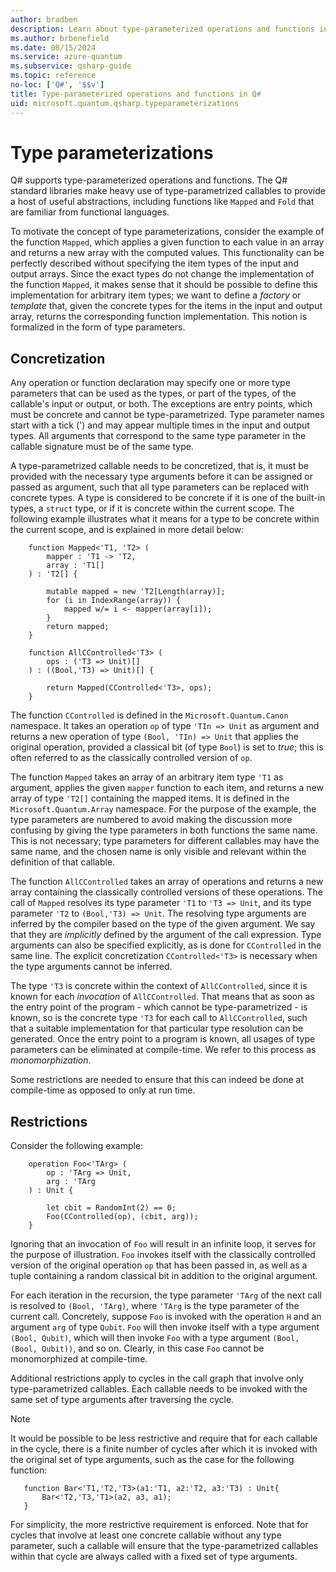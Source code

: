 ```yaml
---
author: bradben
description: Learn about type-parameterized operations and functions in the Q# programming language.
ms.author: brbenefield
ms.date: 08/15/2024
ms.service: azure-quantum
ms.subservice: qsharp-guide
ms.topic: reference
no-loc: ['Q#', '$$v']
title: Type-parameterized operations and functions in Q#
uid: microsoft.quantum.qsharp.typeparameterizations
---
```


# Type parameterizations

Q# supports type-parameterized operations and functions. The Q# standard libraries make heavy use of type-parametrized callables to provide a host of useful abstractions, including functions like `Mapped` and `Fold` that are familiar from functional languages.

To motivate the concept of type parameterizations, consider the example of the function `Mapped`, which applies a given function to each value in an array and returns a new array with the computed values. This functionality can be perfectly described without specifying the item types of the input and output arrays. Since the exact types do not change the implementation of the function `Mapped`, it makes sense that it should be possible to define this implementation for arbitrary item types; we want to define a *factory* or *template* that, given the concrete types for the items in the input and output array, returns the corresponding function implementation. This notion is formalized in the form of type parameters.

## Concretization

Any operation or function declaration may specify one or more type parameters that can be used as the types, or part of the types, of the callable's input or output, or both. The exceptions are entry points, which must be concrete and cannot be type-parametrized. Type parameter names start with a tick (') and may appear multiple times in the input and output types.
All arguments that correspond to the same type parameter in the callable signature must be of the same type.

A type-parametrized callable needs to be concretized, that is, it must be provided with the necessary type arguments before it can be assigned or passed as argument, such that all type parameters can be replaced with concrete types. A type is considered to be concrete if it is one of the built-in types, a `struct` type, or if it is concrete within the current scope. The following example illustrates what it means for a type to be concrete within the current scope, and is explained in more detail below:

```qsharp
    function Mapped<'T1, 'T2> (
        mapper : 'T1 -> 'T2,
        array : 'T1[]
    ) : 'T2[] {

        mutable mapped = new 'T2[Length(array)];
        for (i in IndexRange(array)) {
            mapped w/= i <- mapper(array[i]);
        }
        return mapped;
    }

    function AllCControlled<'T3> (
        ops : ('T3 => Unit)[]
    ) : ((Bool,'T3) => Unit)[] {

        return Mapped(CControlled<'T3>, ops); 
    }
```

The function `CControlled` is defined in the `Microsoft.Quantum.Canon` namespace. It takes an operation `op` of type `'TIn => Unit` as argument and returns a new operation of type `(Bool, 'TIn) => Unit` that applies the original operation, provided a classical bit (of type `Bool`) is set to *true*; this is often referred to as the classically controlled version of `op`.

The function `Mapped` takes an array of an arbitrary item type `'T1` as argument, applies the given `mapper` function to each item, and returns a new array of type `'T2[]` containing the mapped items. It is defined in the `Microsoft.Quantum.Array` namespace. For the purpose of the example, the type parameters are numbered to avoid making the discussion more confusing by giving the type parameters in both functions the same name. This is not necessary; type parameters for different callables may have the same name, and the chosen name is only visible and relevant within the definition of that callable.

The function `AllCControlled` takes an array of operations and returns a new array containing the classically controlled versions of these operations. The call of `Mapped` resolves its type parameter `'T1` to `'T3 => Unit`, and its type parameter `'T2` to `(Bool,'T3) => Unit`. The resolving type arguments are inferred by the compiler based on the type of the given argument. We say that they are *implicitly* defined by the argument of the call expression. Type arguments can also be specified explicitly, as is done for `CControlled` in the same line. The explicit concretization `CControlled<'T3>` is necessary when the type arguments cannot be inferred.

The type `'T3` is concrete within the context of `AllCControlled`, since it is known for each *invocation* of `AllCControlled`. That means that as soon as the entry point of the program - which cannot be type-parametrized - is known, so is the concrete type `'T3` for each call to `AllCControlled`, such that a suitable implementation for that particular type resolution can be generated. Once the entry point to a program is known, all usages of type parameters can be eliminated at compile-time. We refer to this process as *monomorphization*.

Some restrictions are needed to ensure that this can indeed be done at compile-time as opposed to only at run time.

## Restrictions

Consider the following example:

```qsharp
    operation Foo<'TArg> (
        op : 'TArg => Unit,
        arg : 'TArg
    ) : Unit {

        let cbit = RandomInt(2) == 0;
        Foo(CControlled(op), (cbit, arg));        
    } 
```

Ignoring that an invocation of `Foo` will result in an infinite loop, it serves for the purpose of illustration. `Foo` invokes itself with the classically controlled version of the original operation `op` that has been passed in, as well as a tuple containing a random classical bit in addition to the original argument.

For each iteration in the recursion, the type parameter `'TArg` of the next call is resolved to `(Bool, 'TArg)`, where `'TArg` is the type parameter of the current call. Concretely, suppose `Foo` is invoked with the operation `H` and an argument `arg` of type `Qubit`. `Foo` will then invoke itself with a type argument `(Bool, Qubit)`, which will then invoke `Foo` with a type argument `(Bool, (Bool, Qubit))`, and so on. Clearly, in this case `Foo` cannot be monomorphized at compile-time.

Additional restrictions apply to cycles in the call graph that involve only type-parametrized callables. Each callable needs to be invoked with the same set of type arguments after traversing the cycle.

>[!NOTE]
>It would be possible to be less restrictive and require that for each callable in the cycle, there is a finite number of cycles after which it is invoked with the original set of type arguments, such as the case for the following function:
>
>```qsharp
>    function Bar<'T1,'T2,'T3>(a1:'T1, a2:'T2, a3:'T3) : Unit{
>        Bar<'T2,'T3,'T1>(a2, a3, a1);
>    }
>```
>
>For simplicity, the more restrictive requirement is enforced. Note that for cycles that involve at least one concrete callable without any type parameter, such a callable will ensure that the type-parametrized callables within that cycle are always called with a fixed set of type arguments.
